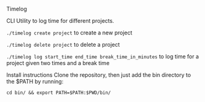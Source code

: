 Timelog

CLI Utility to log time for different projects.

`./timelog create project`
to create a new project

`./timelog delete project`
to delete a project

`./timelog log start_time end_time break_time_in_minutes`
to log time for a project given two times and a break time

Install instructions
Clone the repository, then just add the bin directory to the $PATH by running:

`cd bin/ && export PATH=$PATH:$PWD/bin/`

